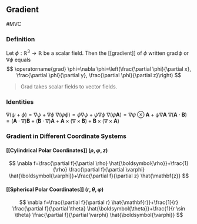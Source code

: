 ## Gradient
#MVC 
### Definition
Let $\phi: \mathbb{R}^{3} \rightarrow \mathbb{R}$ be a scalar field. Then the [[gradient]] of $\phi$ written $\operatorname{grad} \phi$ or $\nabla \phi$ equals
$$
\operatorname{grad} \phi=\nabla \phi=\left(\frac{\partial \phi}{\partial x}, \frac{\partial \phi}{\partial y}, \frac{\partial \phi}{\partial z}\right)
$$
>Grad takes scalar fields to vector fields.

### Identities
$\nabla(\psi+\phi)=\nabla \psi+\nabla \phi$
$\nabla(\psi \phi)=\phi \nabla \psi+\psi \nabla \phi$
$\nabla(\psi \mathbf{A})=\nabla \psi \otimes \mathbf{A}+\psi \nabla \mathbf{A}$
$\nabla(\mathbf{A} \cdot \mathbf{B})=(\mathbf{A} \cdot \nabla) \mathbf{B}+(\mathbf{B} \cdot \nabla) \mathbf{A}+\mathbf{A} \times(\nabla \times \mathbf{B})+\mathbf{B} \times(\nabla \times \mathbf{A})$

### Gradient in Different Coordinate Systems
#### [[Cylindrical Polar Coordinates]] $(\rho,\varphi,z)$
$$
\nabla f=\frac{\partial f}{\partial \rho} \hat{\boldsymbol{\rho}}+\frac{1}{\rho} \frac{\partial f}{\partial \varphi} \hat{\boldsymbol{\varphi}}+\frac{\partial f}{\partial z} \hat{\mathbf{z}}
$$
#### [[Spherical Polar Coordinates]] $(r,\theta,\varphi)$ 
$$
\nabla f=\frac{\partial f}{\partial r} \hat{\mathbf{r}}+\frac{1}{r} \frac{\partial f}{\partial \theta} \hat{\boldsymbol{\theta}}+\frac{1}{r \sin \theta} \frac{\partial f}{\partial \varphi} \hat{\boldsymbol{\varphi}}
$$